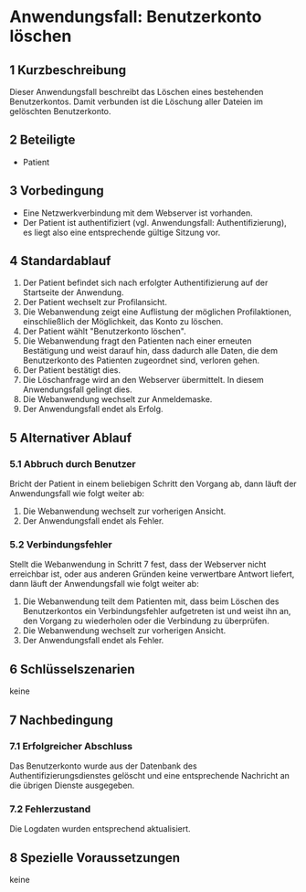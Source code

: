 # Anwendungsfall: Benutzerkonto löschen

## 1 Kurzbeschreibung
Dieser Anwendungsfall beschreibt das Löschen eines bestehenden Benutzerkontos. Damit verbunden ist die Löschung aller Dateien im gelöschten Benutzerkonto.

## 2 Beteiligte
- Patient

## 3 Vorbedingung
- Eine Netzwerkverbindung mit dem Webserver ist vorhanden.
- Der Patient ist authentifiziert (vgl. Anwendungsfall: Authentifizierung), es liegt also eine entsprechende gültige Sitzung vor.

## 4 Standardablauf
1. Der Patient befindet sich nach erfolgter Authentifizierung auf der Startseite der Anwendung.
2. Der Patient wechselt zur Profilansicht.
3. Die Webanwendung zeigt eine Auflistung der möglichen Profilaktionen, einschließlich der Möglichkeit, das Konto zu löschen.
4. Der Patient wählt "Benutzerkonto löschen".
5. Die Webanwendung fragt den Patienten nach einer erneuten Bestätigung und weist darauf hin, dass dadurch alle Daten, die dem Benutzerkonto des Patienten zugeordnet sind, verloren gehen.
6. Der Patient bestätigt dies.
7. Die Löschanfrage wird an den Webserver übermittelt. In diesem Anwendungsfall gelingt dies.
8. Die Webanwendung wechselt zur Anmeldemaske.
9. Der Anwendungsfall endet als Erfolg.

## 5 Alternativer Ablauf

### 5.1 Abbruch durch Benutzer
Bricht der Patient in einem beliebigen Schritt den Vorgang ab, dann läuft der Anwendungsfall wie folgt weiter ab:
1. Die Webanwendung wechselt zur vorherigen Ansicht.
2. Der Anwendungsfall endet als Fehler.

### 5.2 Verbindungsfehler
Stellt die Webanwendung in Schritt 7 fest, dass der Webserver nicht erreichbar ist, oder aus anderen Gründen keine verwertbare Antwort liefert, dann läuft der Anwendungsfall wie folgt weiter ab:
1. Die Webanwendung teilt dem Patienten mit, dass beim Löschen des Benutzerkontos ein Verbindungsfehler aufgetreten ist und weist ihn an, den Vorgang zu wiederholen oder die Verbindung zu überprüfen.
2. Die Webanwendung wechselt zur vorherigen Ansicht.
3. Der Anwendungsfall endet als Fehler.

## 6 Schlüsselszenarien
keine

## 7 Nachbedingung

### 7.1 Erfolgreicher Abschluss
Das Benutzerkonto wurde aus der Datenbank des Authentifizierungsdienstes gelöscht und eine entsprechende Nachricht an die übrigen Dienste ausgegeben.

### 7.2 Fehlerzustand
Die Logdaten wurden entsprechend aktualisiert.

## 8 Spezielle Voraussetzungen
keine
